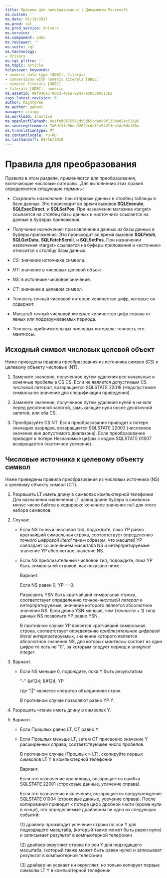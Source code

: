 ```yaml
---
title: Правила для преобразования | Документы Microsoft
ms.custom: ''
ms.date: 01/19/2017
ms.prod: sql
ms.prod_service: drivers
ms.service: ''
ms.component: odbc
ms.reviewer: ''
ms.suite: sql
ms.technology:
- drivers
ms.tgt_pltfrm: ''
ms.topic: article
helpviewer_keywords:
- numeric data type [ODBC], literals
- conversions with numeric literals [ODBC]
- numeric literals [ODBC]
- literals [ODBC], numeric
ms.assetid: 89f846a3-001d-496a-9843-ac9c38dc1762
caps.latest.revision: 6
author: MightyPen
ms.author: genemi
manager: craigg
ms.workload: Inactive
ms.openlocfilehash: 0e1feb5f75561d95d65cde069f135b9d24c53186
ms.sourcegitcommit: 7a6df3fd5bea9282ecdeffa94d13ea1da6def80a
ms.translationtype: MT
ms.contentlocale: ru-RU
ms.lasthandoff: 04/16/2018
---
```

# <a name="rules-for-conversions"></a>Правила для преобразования
Правила в этом разделе, применяются для преобразования, включающие числовые литералы. Для выполнения этих правил определяются следующие термины:  
  
-   *Сохранить назначение:* при отправке данных в столбец таблицы в базе данных. Это происходит во время вызовов **SQLExecute**, **SQLExecDirect**, и **SQLSetPos**. При назначении магазина «target» ссылается на столбец базы данных и «источник» ссылается на данные в буферах приложения.  
  
-   *Получение назначения:* при извлечении данных из базы данных в буферы приложения. Это происходит во время вызовов **SQLFetch**, **SQLGetData**, **SQLFetchScroll**, и **SQLSetPos**. При назначении извлечения «target» ссылается на буферы приложения и «источник» относится к столбцу базы данных.  
  
-   *CS:* значение источника символа.  
  
-   *NT:* значение в числовых целевой объект.  
  
-   *NS:* в источнике числовое значение.  
  
-   *CT:* значение в целевом символ.  
  
-   Точность точный числовой литерал: количество цифр, которые он содержит.  
  
-   Масштаб точный числовой литерал: количество цифр справа от явных или подразумеваемых периода.  
  
-   Точность приблизительных числовых литерала: точность его мантиссы.  
  
## <a name="character-source-to-numeric-target"></a>Исходный символ числовых целевой объект  
 Ниже приведены правила преобразования из источника символ (CS) к целевому объекту числовые (NT).  
  
1.  Замените значение, полученное путем удаления все начальные и конечные пробелы в CS CS. Если не является допустимым CS *числовой литерал*, возвращается SQLSTATE 22018 (Недопустимое символьное значение для спецификации приведения).  
  
2.  Замените значение, полученное путем удаления нулей в начале перед десятичной запятой, замыкающие нули после десятичной запятой, или оба CS.  
  
3.  Преобразуйте CS NT. Если преобразование приводит к потере значащих разрядов, возвращается SQLSTATE 22003 (численное значение вне допустимого диапазона). Если преобразование приводит к потере Незначимые цифры с кодом SQLSTATE 01S07 возвращается (частичное усечение).  
  
## <a name="numeric-source-to-character-target"></a>Числовые источника к целевому объекту символ  
 Ниже приведены правила преобразования из числовых источника (NS) к целевому объекту символ (CT).  
  
1.  Разрешить LT иметь длину в символах компьютерной телефонии Для назначения извлечения LT равна длине буфера в символах минус число байтов в кодировке конечное значение null для этого набора символов.  
  
2.  Случаи:  
  
    -   Если NS точный числовой тип, подождите, пока YP равно кратчайший символьная строка, соответствует определению *точного цифровой literal* таким образом, что масштаб YP совпадает со значением масштаба NS и интерпретируемые значение YP абсолютное значение NS.  
  
    -   Если NS приблизительный числовой тип, подождите, пока YP быть символьной строкой, как показано ниже:  
  
         Вариант.  
  
         Если NS равен 0, YP — 0.  
  
         Разрешить YSN быть кратчайший символьная строка, соответствует определению точное-*числовой литерал* и интерпретируемые, значение которого является абсолютное значение NS. Если длина YSN меньше, чем (*точности* + 1) типа данных NS позвольте YP равно YSN.  
  
         В противном случае YP является кратчайший символьная строка, соответствует определению *приблизительное цифровой literal* интерпретируемых, значение которого является абсолютное значение NS, для которых *мантиссы* состоит из один *цифра* то есть не "0", за которым следует *период* и *unsigned integer*.  
  
3.  Вариант.  
  
    -   Если NS меньше 0, подождите, пока Y быть результатом:  
  
         "-" &AMP;#124; &AMP;#124; YP  
  
         где "&#124;&#124;" является оператор объединения строк.  
  
         В противном случае позволяют равно YP Y.  
  
4.  Разрешить чтение иметь длину в символах Y.  
  
5.  Вариант.  
  
    -   Если Прошлых равно LT, CT равно Y.  
  
    -   Если Прошлых меньше LT, затем CT присвоено значение Y расширенных справа, соответствующее число пробелов.  
  
         В противном случае (Прошлых > LT), скопируйте первых символов LT Y в компьютерной телефонии  
  
         Вариант.  
  
         Если это назначение хранилища, возвращается ошибка SQLSTATE 22001 (строковые данные, усечение справа).  
  
         Если это назначение извлечения, возвращается предупреждение SQLSTATE 01004 (строковые данные, усечение справа). После копирования приводит к потере цифр дробной части (кроме нули в конце), это определяемые драйвером ли одно из следующих событий:  
  
         (1) драйвер производит усечение строки по оси Y для подходящего масштаба, (который также может быть равен нулю) и записывает результат в компьютерной телефонии  
  
         (2) драйвер округляет строка по оси Y для подходящего масштаба, (который также может быть равен нулю) и записывает результат в компьютерной телефонии  
  
         (3) драйвер ни усекает ни округляет, но только копирует первые символы LT Y в компьютерной телефонии
